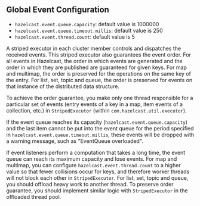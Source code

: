 
## Global Event Configuration

- `hazelcast.event.queue.capacity`: default value is 1000000
- `hazelcast.event.queue.timeout.millis`: default value is 250
- `hazelcast.event.thread.count`: default value is 5

A striped executor in each cluster member controls and dispatches the received events. This striped executor also guarantees the event order. For all events in Hazelcast, the order in which events are generated and the order in which they are published are guaranteed for given keys. For map and multimap, the order is preserved for the operations on the same key of the entry. For list, set, topic and queue, the order is preserved for events on that instance of the distributed data structure.

To achieve the order guarantee, you make only one thread responsible for a particular set of events (entry events of a key in a map, item events of a collection, etc.) in `StripedExecutor` (within `com.hazelcast.util.executor`).

If the event queue reaches its capacity (`hazelcast.event.queue.capacity`) and the last item cannot be put into the event queue for the period specified in `hazelcast.event.queue.timeout.millis`, these events will be dropped with a warning message, such as "EventQueue overloaded".

If event listeners perform a computation that takes a long time, the event queue can reach its maximum capacity and lose events. For map and multimap, you can configure `hazelcast.event.thread.count` to a higher value so that fewer collisions occur for keys, and therefore worker threads will not block each other in `StripedExecutor`. For list, set, topic and queue, you should offload heavy work to another thread. To preserve order guarantee, you should implement similar logic with `StripedExecutor` in the offloaded thread pool.

